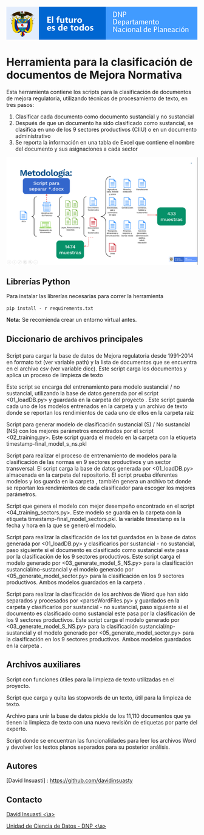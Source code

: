 ![DNPLOGO](assets/img/dnp.PNG)

# **Herramienta para la clasificación de documentos de Mejora Normativa**

Esta herramienta contiene los scripts para la clasificación de documentos de mejora regulatoria, utilizando técnicas de procesamiento de texto, en tres pasos:

1. Clasificar cada documento como documento sustancial y no sustancial
2. Después de que un documento ha sido clasificado como sustancial, se clasifica en uno de los 9 sectores productivos (CIIU) o en un documento administrativo
3. Se reporta la información en una tabla de Excel que contiene el nombre del documento y sus asignaciones a cada sector

![Meto](assets/img/metodologia.png)



## Librerías Python

Para instalar las librerías necesarias para correr la herramienta

`pip install - r requirements.txt`

**Nota:** Se recomienda crear un entorno virtual antes.

## Diccionario de archivos principales

###  [](01_loadDB.py)

Script para cargar la base de datos de Mejora regulatoria desde 1991-2014 en formato txt (ver variable path) y la lista de documentos que se encuentra en el archivo csv (ver variable dicc). Este script carga los documentos y aplica un proceso de limpieza de texto

[02_training_S_NS.py]: 02_training_S_NS.py

Este script se encarga del entrenamiento para modelo sustancial / no sustancial, utilizando la base de datos generada por el script <01_loadDB.py> y guardada en la carpeta del proyecto <data>. Este script guarda cada uno de los modelos entrenados en la carpeta <models> y un archivo de texto donde se reportan los rendimientos de cada uno de ellos en la carpeta raíz

[03_generate_model_S_NS.py]: 03_generate_model_S_NS.py

Script para generar modelo de clasificación sustancial (S) / No sustancial (NS) con los mejores parámetros encontrados por el script <02_training.py>. Este script guarda el modelo en la carpeta <models> con la etiqueta timestamp-final_model_s_ns.pkl

[04_training_sectors.py]: 04_training_sectors.py

Script para realizar el proceso de entrenamiento de modelos para la clasificación de las normas en 9 sectores productivos y un sector transversal. El script carga la base de datos generada por <01_loadDB.py> almacenada en la carpeta <data> del repositorio. El script prueba diferentes modelos y los guarda en la carpeta <models>, también genera un archivo txt donde se reportan los rendimientos de cada clasificador para escoger los mejores parámetros.

[05_generate_model_sectors.py]: 05_generate_model_sectors.py

Script que genera el modelo con mejor desempeño encontrado en el script <04_training_sectors.py>. Este modelo se guarda en la carpeta <models> con la etiqueta timestamp-final_model_sectors.pkl. la variable timestamp es la fecha y
hora en la que se generó el modelo.

[06_final_model.py]: 06_final_model.py

Script para realizar la clasificación de los txt guardados en la base de datos generada por <01_loadDB.py> y clasificarlos por sustancial - no sustancial, paso siguiente si el documento es clasificado como sustancial este pasa por la clasificación de los 9 sectores productivos. Este script carga el modelo generado por <03_generate_model_S_NS.py> para la clasificación sustancial/no-sustancial y el modelo generado por <05_generate_model_sector.py> para la clasificación en los 9 sectores productivos. Ambos modelos guardados en la carpeta <models>.

[06_final_model_wordFiles.py]: 06_final_model_wordFiles.py

Script para realizar la clasificación de los archivos de Word que han sido separados y procesados por <parseWordFiles.py> y guardados en la carpeta <data> y clasificarlos por sustancial - no sustancial, paso siguiente si el documento es clasificado como sustancial este pasa por la clasificación de los 9 sectores productivos. Este script carga el modelo generado por <03_generate_model_S_NS.py> para la clasificación sustancial/np-sustancial y el modelo generado por <05_generate_model_sector.py> para la clasificación en los 9 sectores productivos. Ambos modelos guardados en la carpeta <models> .

## Archivos auxiliares 

[limpieza_texto.py]: limpieza_texto.py

Script con funciones útiles para la limpieza de texto utilizadas en el proyecto.

[load_stopwords.py]: load_stopwords.py

Script que carga y quita las stopwords de un texto, útil para la limpieza de texto.

[merge_new_labels.py]: merge_new_labels.py

Archivo para unir la base de datos pickle de los 11,110 documentos que ya tienen la limpieza de texto  con una nueva revisión de etiquetas por parte del experto.

[parseWordFiles.py]: parseWordFiles.py

Script donde se encuentran las funcionalidades para leer los archivos Word y devolver los textos planos separados para su posterior análisis. 

## Autores

[David Insuasti] : https://github.com/davidinsuasty

[Unidad Cientificos de Datos]: https://github.com/ucd-dnp

## Contacto

<a href="malito:davidinsuasty@gmail.com"> David Insuasti  <\a>

<a href="malito:ucd@dnp.gov.co"> Unidad de Ciencia de Datos - DNP <\a>